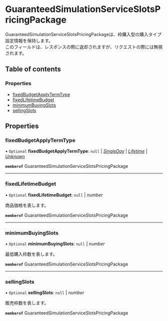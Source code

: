 # GuaranteedSimulationServiceSlotsPricingPackage


<div lang=\"ja\">   GuaranteedSimulationServiceSlotsPricingPackageは、枠購入型の購入タイプ設定情報を保持します。<br>   このフィールドは、レスポンスの際に返却されますが、リクエストの際には無視されます。 </div> 

## Table of contents

### Properties

- [fixedBudgetApplyTermType](guaranteedsimulationserviceslotspricingpackage.md#fixedbudgetapplytermtype)
- [fixedLifetimeBudget](guaranteedsimulationserviceslotspricingpackage.md#fixedlifetimebudget)
- [minimumBuyingSlots](guaranteedsimulationserviceslotspricingpackage.md#minimumbuyingslots)
- [sellingSlots](guaranteedsimulationserviceslotspricingpackage.md#sellingslots)

## Properties

### fixedBudgetApplyTermType

• `Optional` **fixedBudgetApplyTermType**: ``null`` \| [*SingleDay*](./enums/guaranteedsimulationservicefixedbudgetapplytermtype.md#singleday) \| [*Lifetime*](./enums/guaranteedsimulationservicefixedbudgetapplytermtype.md#lifetime) \| [*Unknown*](./enums/guaranteedsimulationservicefixedbudgetapplytermtype.md#unknown)

**`memberof`** GuaranteedSimulationServiceSlotsPricingPackage

___

### fixedLifetimeBudget

• `Optional` **fixedLifetimeBudget**: ``null`` \| *number*

<div lang=\"ja\">商品価格を表します。</div> 

**`memberof`** GuaranteedSimulationServiceSlotsPricingPackage

___

### minimumBuyingSlots

• `Optional` **minimumBuyingSlots**: ``null`` \| *number*

<div lang=\"ja\">最低購入枠数を表します。</div> 

**`memberof`** GuaranteedSimulationServiceSlotsPricingPackage

___

### sellingSlots

• `Optional` **sellingSlots**: ``null`` \| *number*

<div lang=\"ja\">販売枠数を表します。</div> 

**`memberof`** GuaranteedSimulationServiceSlotsPricingPackage

